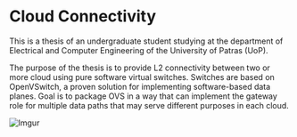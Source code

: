 # Cloud Connectivity

This is a thesis of an undergraduate student studying at the department of Electrical and Computer Engineering of the University of Patras (UoP).

The purpose of the thesis is to provide L2 connectivity between two or more cloud using pure software virtual switches. Switches are based on OpenVSwitch, a proven solution for implementing software-based data planes. Goal is to package OVS in a way that can implement the gateway role for multiple data paths that may serve different purposes in each cloud.

![Imgur](https://imgur.com/iPavtfq.png)
